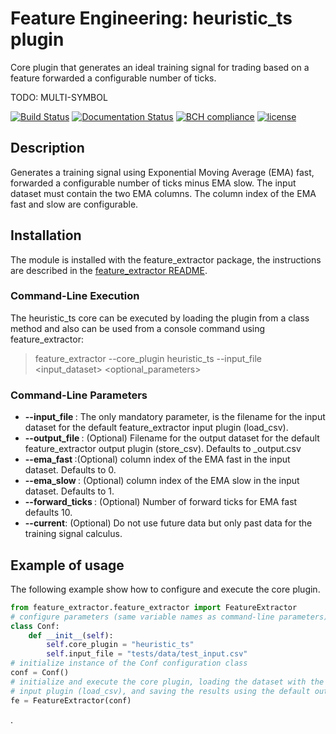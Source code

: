 # Feature Engineering: heuristic_ts plugin

Core plugin that generates an ideal training signal for trading based on a feature forwarded a configurable number of ticks.

TODO: MULTI-SYMBOL

[![Build Status](https://travis-ci.org/harveybc/feature_extractor.svg?branch=master)](https://travis-ci.org/harveybc/feature_extractor)
[![Documentation Status](https://readthedocs.org/projects/docs/badge/?version=latest)](https://harveybc-feature_extractor.readthedocs.io/en/latest/)
[![BCH compliance](https://bettercodehub.com/edge/badge/harveybc/feature_extractor?branch=master)](https://bettercodehub.com/)
[![license](https://img.shields.io/github/license/mashape/apistatus.svg?maxAge=2592000)](https://github.com/harveybc/feature_extractor/blob/master/LICENSE)

## Description

Generates a training signal using Exponential Moving Average (EMA) fast, forwarded a configurable number of ticks minus EMA slow.  The input dataset must contain the two EMA columns.  The column index of the EMA fast and slow are configurable.

## Installation

The module is installed with the feature_extractor package, the instructions are described in the [feature_extractor README](../master/README.md).

### Command-Line Execution

The heuristic_ts core can be executed by loading the plugin from a class method and also can be used from a console command using feature_extractor:
> feature_extractor --core_plugin heuristic_ts --input_file <input_dataset> <optional_parameters>

### Command-Line Parameters

* __--input_file <filename>__: The only mandatory parameter, is the filename for the input dataset for the default feature_extractor input plugin (load_csv).
* __--output_file <filename>__: (Optional) Filename for the output dataset for the default feature_extractor output plugin (store_csv). Defaults to _output.csv
* __--ema_fast <val>__:(Optional) column index of the EMA fast in the input dataset. Defaults to 0.
* __--ema_slow <val>__: (Optional) column index of the EMA slow in the input dataset. Defaults to 1.
* __--forward_ticks <val>__: (Optional) Number of forward ticks for EMA fast defaults 10.
* __--current__: (Optional) Do not use future data but only past data for the training signal calculus.

## Example of usage

The following example show how to configure and execute the core plugin.

```python
from feature_extractor.feature_extractor import FeatureExtractor
# configure parameters (same variable names as command-line parameters)
class Conf:
    def __init__(self):
        self.core_plugin = "heuristic_ts"
        self.input_file = "tests/data/test_input.csv"
# initialize instance of the Conf configuration class
conf = Conf()
# initialize and execute the core plugin, loading the dataset with the default feature_extractor 
# input plugin (load_csv), and saving the results using the default output plugin (store_csv). 
fe = FeatureExtractor(conf)
```







.